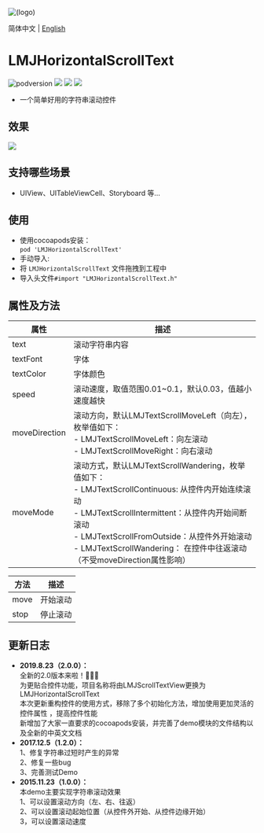 ![(logo)](https://avatars2.githubusercontent.com/u/15794032?s=460&v=4)

简体中文 | [English](./README.en.md)

# LMJHorizontalScrollText

![podversion](https://img.shields.io/cocoapods/v/LMJHorizontalScrollText.svg?style=flat)
![](https://img.shields.io/cocoapods/p/LMJHorizontalScrollText.svg?style=flat)
![](https://img.shields.io/badge/language-oc-orange.svg)
![](https://img.shields.io/cocoapods/l/LMJHorizontalScrollText.svg?style=flat)

- 一个简单好用的字符串滚动控件


## 效果                          
![](https://github.com/JerryLMJ/LMJHorizontalScrollText/raw/master/demo.gif)        


## 支持哪些场景
- UIView、UITableViewCell、Storyboard 等...


## 使用
* 使用cocoapods安装：              
`pod 'LMJHorizontalScrollText'`
* 手动导入:             
* 将 `LMJHorizontalScrollText` 文件拖拽到工程中
* 导入头文件`#import "LMJHorizontalScrollText.h"`


## 属性及方法
| 属性 | 描述 |
| --- | --- 
| text |滚动字符串内容
| textFont | 字体 
| textColor | 字体颜色 
| speed | 滚动速度，取值范围0.01~0.1，默认0.03，值越小速度越快 
| moveDirection | 滚动方向，默认LMJTextScrollMoveLeft（向左），枚举值如下：<br>- LMJTextScrollMoveLeft：向左滚动<br>- LMJTextScrollMoveRight：向右滚动 
| moveMode | 滚动方式，默认LMJTextScrollWandering，枚举值如下：<br>- LMJTextScrollContinuous: 从控件内开始连续滚动<br>- LMJTextScrollIntermittent：从控件内开始间断滚动<br>- LMJTextScrollFromOutside：从控件外开始滚动<br>- LMJTextScrollWandering： 在控件中往返滚动（不受moveDirection属性影响）

| 方法 | 描述 |
| --- | --- 
| move | 开始滚动
| stop | 停止滚动


## 更新日志                            
- **2019.8.23（2.0.0）：**            
全新的2.0版本来啦！🎉🎉🎉           
为更贴合控件功能，项目名称将由LMJScrollTextView更换为LMJHorizontalScrollText                             
本次更新重构控件的使用方式，移除了多个初始化方法，增加使用更加灵活的控件属性 ，提高控件性能                     
新增加了大家一直要求的cocoapods安装，并完善了demo模块的文件结构以及全新的中英文文档           
- **2017.12.5（1.2.0）：**                                
1、修复字符串过短时产生的异常                      
2、修复一些bug               
3、完善测试Demo                 
- **2015.11.23（1.0.0）：**                          
本demo主要实现字符串滚动效果      
1、可以设置滚动方向（左、右、往返）     
2、可以设置滚动起始位置（从控件外开始、从控件边缘开始）    
3，可以设置滚动速度       

